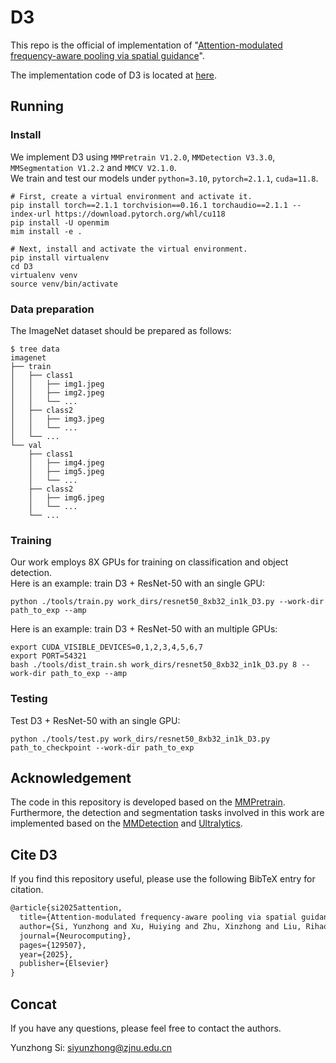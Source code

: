 # D3
This repo is the official of implementation of "[Attention-modulated frequency-aware pooling via spatial guidance](https://www.sciencedirect.com/science/article/abs/pii/S0925231225001791)".

The implementation code of D3 is located at [here](https://github.com/HZAI-ZJNU/D3/blob/main/mmpretrain/models/pools/D3.py).

## Running

### Install

We implement D3 using `MMPretrain V1.2.0`, `MMDetection V3.3.0`, `MMSegmentation V1.2.2` and `MMCV V2.1.0`.  
We train and test our models under `python=3.10`, `pytorch=2.1.1`, `cuda=11.8`.


```shell
# First, create a virtual environment and activate it.
pip install torch==2.1.1 torchvision==0.16.1 torchaudio==2.1.1 --index-url https://download.pytorch.org/whl/cu118
pip install -U openmim
mim install -e .
```

```shell
# Next, install and activate the virtual environment.
pip install virtualenv
cd D3
virtualenv venv
source venv/bin/activate
```

### Data preparation

The ImageNet dataset should be prepared as follows:

```
$ tree data
imagenet
├── train
│   ├── class1
│   │   ├── img1.jpeg
│   │   ├── img2.jpeg
│   │   └── ...
│   ├── class2
│   │   ├── img3.jpeg
│   │   └── ...
│   └── ...
└── val
    ├── class1
    │   ├── img4.jpeg
    │   ├── img5.jpeg
    │   └── ...
    ├── class2
    │   ├── img6.jpeg
    │   └── ...
    └── ...
```

### Training
Our work employs 8X GPUs for training on classification and object detection.     
Here is an example: train D3 + ResNet-50 with an single GPU:
```shell
python ./tools/train.py work_dirs/resnet50_8xb32_in1k_D3.py --work-dir path_to_exp --amp 
```

Here is an example: train D3 + ResNet-50 with an multiple GPUs:
```shell
export CUDA_VISIBLE_DEVICES=0,1,2,3,4,5,6,7
export PORT=54321
bash ./tools/dist_train.sh work_dirs/resnet50_8xb32_in1k_D3.py 8 --work-dir path_to_exp --amp 
```

### Testing
Test D3 + ResNet-50 with an single GPU:
```shell
python ./tools/test.py work_dirs/resnet50_8xb32_in1k_D3.py path_to_checkpoint --work-dir path_to_exp
```

## Acknowledgement
The code in this repository is developed based on the [MMPretrain](https://github.com/open-mmlab/mmpretrain). Furthermore, the detection and segmentation tasks involved in this work are implemented based on the [MMDetection](https://github.com/open-mmlab/mmdetection) and [Ultralytics](https://github.com/ultralytics/ultralytics).

## Cite D3
If you find this repository useful, please use the following BibTeX entry for citation.
```latex
@article{si2025attention,
  title={Attention-modulated frequency-aware pooling via spatial guidance},
  author={Si, Yunzhong and Xu, Huiying and Zhu, Xinzhong and Liu, Rihao and Li, Hongbo},
  journal={Neurocomputing},
  pages={129507},
  year={2025},
  publisher={Elsevier}
}
```

## Concat
If you have any questions, please feel free to contact the authors.

Yunzhong Si: 
[siyunzhong@zjnu.edu.cn](mailto:iyunzhong@zjnu.edu.cn)
